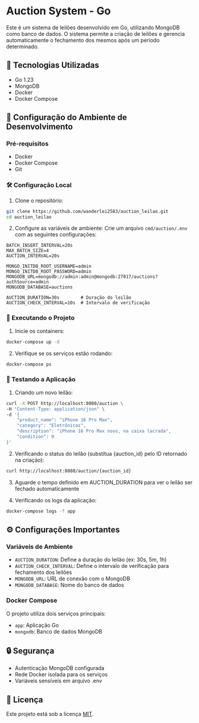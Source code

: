 # Auction System - Go

Este é um sistema de leilões desenvolvido em Go, utilizando MongoDB como banco de dados. O sistema permite a criação de leilões e gerencia automaticamente o fechamento dos mesmos após um período determinado.

## 🚀 Tecnologias Utilizadas

- Go 1.23
- MongoDB
- Docker
- Docker Compose

## 🔧 Configuração do Ambiente de Desenvolvimento

### Pré-requisitos

- Docker
- Docker Compose
- Git

### 🛠️ Configuração Local

1. Clone o repositório:
```bash
git clone https://github.com/wanderlei2583/auction_leilao.git
cd auction_leilao
```

2. Configure as variáveis de ambiente:
Crie um arquivo `cmd/auction/.env` com as seguintes configurações:
```env
BATCH_INSERT_INTERVAL=20s
MAX_BATCH_SIZE=4
AUCTION_INTERVAL=20s

MONGO_INITDB_ROOT_USERNAME=admin
MONGO_INITDB_ROOT_PASSWORD=admin
MONGODB_URL=mongodb://admin:admin@mongodb:27017/auctions?authSource=admin
MONGODB_DATABASE=auctions

AUCTION_DURATION=30s        # Duração do leilão
AUCTION_CHECK_INTERVAL=10s  # Intervalo de verificação
```

### 🚀 Executando o Projeto

1. Inicie os containers:
```bash
docker-compose up -d
```

2. Verifique se os serviços estão rodando:
```bash
docker-compose ps
```

### 📝 Testando a Aplicação

1. Criando um novo leilão:
```bash
curl -X POST http://localhost:8080/auction \
-H "Content-Type: application/json" \
-d '{
    "product_name": "iPhone 16 Pro Max",
    "category": "Eletrônicos",
    "description": "iPhone 16 Pro Max novo, na caixa lacrada",
    "condition": 0
}'
```

2. Verificando o status do leilão (substitua {auction_id} pelo ID retornado na criação):
```bash
curl http://localhost:8080/auction/{auction_id}
```

3. Aguarde o tempo definido em AUCTION_DURATION para ver o leilão ser fechado automaticamente

4. Verificando os logs da aplicação:
```bash
docker-compose logs -f app
```

## ⚙️ Configurações Importantes

### Variáveis de Ambiente

- `AUCTION_DURATION`: Define a duração do leilão (ex: 30s, 5m, 1h)
- `AUCTION_CHECK_INTERVAL`: Define o intervalo de verificação para fechamento dos leilões
- `MONGODB_URL`: URL de conexão com o MongoDB
- `MONGODB_DATABASE`: Nome do banco de dados

### Docker Compose

O projeto utiliza dois serviços principais:
- `app`: Aplicação Go
- `mongodb`: Banco de dados MongoDB

## 🔒 Segurança

- Autenticação MongoDB configurada
- Rede Docker isolada para os serviços
- Variáveis sensíveis em arquivo .env

## 📝 Licença

Este projeto está sob a licença [MIT](LICENSE).

